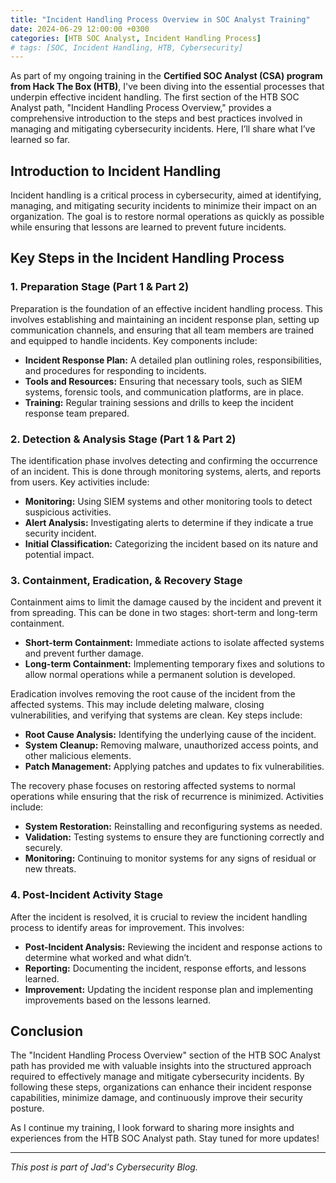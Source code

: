 ```yaml
---
title: "Incident Handling Process Overview in SOC Analyst Training"
date: 2024-06-29 12:00:00 +0300
categories: [HTB SOC Analyst, Incident Handling Process]
# tags: [SOC, Incident Handling, HTB, Cybersecurity]
---
```


As part of my ongoing training in the **Certified SOC Analyst (CSA) program from Hack The Box (HTB)**, I've been diving into the essential processes that underpin effective incident handling. The first section of the HTB SOC Analyst path, "Incident Handling Process Overview," provides a comprehensive introduction to the steps and best practices involved in managing and mitigating cybersecurity incidents. Here, I’ll share what I’ve learned so far.

## Introduction to Incident Handling

Incident handling is a critical process in cybersecurity, aimed at identifying, managing, and mitigating security incidents to minimize their impact on an organization. The goal is to restore normal operations as quickly as possible while ensuring that lessons are learned to prevent future incidents.

## Key Steps in the Incident Handling Process

### 1. Preparation Stage (Part 1 & Part 2)

Preparation is the foundation of an effective incident handling process. This involves establishing and maintaining an incident response plan, setting up communication channels, and ensuring that all team members are trained and equipped to handle incidents. Key components include:

- **Incident Response Plan:** A detailed plan outlining roles, responsibilities, and procedures for responding to incidents.
- **Tools and Resources:** Ensuring that necessary tools, such as SIEM systems, forensic tools, and communication platforms, are in place.
- **Training:** Regular training sessions and drills to keep the incident response team prepared.

### 2. Detection & Analysis Stage (Part 1 & Part 2)

The identification phase involves detecting and confirming the occurrence of an incident. This is done through monitoring systems, alerts, and reports from users. Key activities include:

- **Monitoring:** Using SIEM systems and other monitoring tools to detect suspicious activities.
- **Alert Analysis:** Investigating alerts to determine if they indicate a true security incident.
- **Initial Classification:** Categorizing the incident based on its nature and potential impact.

### 3. Containment, Eradication, & Recovery Stage

Containment aims to limit the damage caused by the incident and prevent it from spreading. This can be done in two stages: short-term and long-term containment.

- **Short-term Containment:** Immediate actions to isolate affected systems and prevent further damage.
- **Long-term Containment:** Implementing temporary fixes and solutions to allow normal operations while a permanent solution is developed.

Eradication involves removing the root cause of the incident from the affected systems. This may include deleting malware, closing vulnerabilities, and verifying that systems are clean. Key steps include:

- **Root Cause Analysis:** Identifying the underlying cause of the incident.
- **System Cleanup:** Removing malware, unauthorized access points, and other malicious elements.
- **Patch Management:** Applying patches and updates to fix vulnerabilities.

The recovery phase focuses on restoring affected systems to normal operations while ensuring that the risk of recurrence is minimized. Activities include:

- **System Restoration:** Reinstalling and reconfiguring systems as needed.
- **Validation:** Testing systems to ensure they are functioning correctly and securely.
- **Monitoring:** Continuing to monitor systems for any signs of residual or new threats.

### 4. Post-Incident Activity Stage

After the incident is resolved, it is crucial to review the incident handling process to identify areas for improvement. This involves:

- **Post-Incident Analysis:** Reviewing the incident and response actions to determine what worked and what didn’t.
- **Reporting:** Documenting the incident, response efforts, and lessons learned.
- **Improvement:** Updating the incident response plan and implementing improvements based on the lessons learned.

## Conclusion

The "Incident Handling Process Overview" section of the HTB SOC Analyst path has provided me with valuable insights into the structured approach required to effectively manage and mitigate cybersecurity incidents. By following these steps, organizations can enhance their incident response capabilities, minimize damage, and continuously improve their security posture.

As I continue my training, I look forward to sharing more insights and experiences from the HTB SOC Analyst path. Stay tuned for more updates!

---

_This post is part of Jad's Cybersecurity Blog._